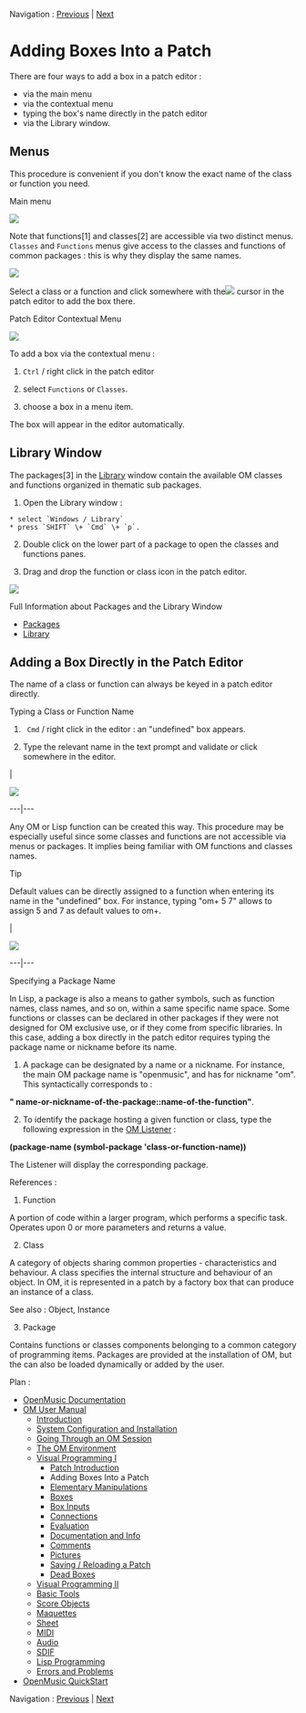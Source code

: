 Navigation : [Previous](ProgrammingIntro "page précédente\(Patch
Introduction\)") | [Next](ElementaryManips "page
suivante\(Elementary Manipulations\)")


# Adding Boxes Into a Patch

There are four ways to add a box in a patch editor :

  * via the main menu
  * via the contextual menu
  * typing the box's name directly in the patch editor
  * via the Library window. 

## Menus

This procedure is convenient if you don't know the exact name of the class or
function you need.

Main menu

![](../res/pickfun1.png)

Note that functions[1] and classes[2] are accessible via two distinct menus.
`Classes` and `Functions` menus give access to the classes and functions of
common packages : this is why they display the same names.

![](../res/addabox.png)

Select a class or a function and click somewhere with
the![](../res/addcursor_icon.png) cursor in the patch editor to add the box
there.

Patch Editor Contextual Menu

![](../res/context.png)

To add a box via the contextual menu :

  1. `Ctrl` / right click in the patch editor

  2. select `Functions` or `Classes`.

  3. choose a box in a menu item.

The box will appear in the editor automatically.

## Library Window

The packages[3] in the [Library](Library) window contain the available OM
classes and functions organized in thematic sub packages.

  1. Open the Library window : 

    * select `Windows / Library`
    * press `SHIFT` \+ `Cmd` \+ `p`.
  2. Double click on the lower part of a package to open the classes and functions panes.

  3. Drag and drop the function or class icon in the patch editor.

![](../res/funpack.png)

Full Information about Packages and the Library Window

  * [Packages](Packages)
  * [Library](Library)

## Adding a Box Directly in the Patch Editor

The name of a class or function can always be keyed in a patch editor
directly.

Typing a Class or Function Name

  1. ` Cmd` / right click in the editor : an "undefined" box appears. 

  2. Type the relevant name in the text prompt and validate or click somewhere in the editor.

|

![](../res/createnote.png)  
  
---|---  
  
Any OM or Lisp function can be created this way. This procedure may be
especially useful since some classes and functions are not accessible via
menus or packages. It implies being familiar with OM functions and classes
names.

Tip

Default values can be directly assigned to a function when entering its name
in the "undefined" box. For instance, typing "om+ 5 7" allows to assign 5 and
7 as default values to om+.

|

![](../res/argtip.png)  
  
---|---  
  
Specifying a Package Name

In Lisp, a package is also a means to gather symbols, such as function names,
class names, and so on, within a same specific name space. Some functions or
classes can be declared in other packages if they were not designed for OM
exclusive use, or if they come from specific libraries. In this case, adding a
box directly in the patch editor requires typing the package name or nickname
before its name.

  1. A package can be designated by a name or a nickname. For instance, the main OM package name is "openmusic", and has for nickname "om". This syntactically corresponds to : 

**" name-or-nickname-of-the-package::name-of-the-function"**.

  2. To identify the package hosting a given function or class, type the following expression in the  [OM Listener](MainWindows) : 

**(package-name (symbol-package 'class-or-function-name))**

The Listener will display the corresponding package.

References :

  1. Function

A  portion of code within a larger program, which performs a specific task.
Operates upon 0 or more parameters and returns a value.

  2. Class

A category of objects sharing common properties - characteristics and
behaviour. A class specifies the internal structure and behaviour of an
object. In OM, it is represented in a patch by a factory box that can produce
an instance of a class.

See also : Object, Instance

  3. Package

Contains functions or classes components belonging to a common category of
programming items. Packages are provided at the installation of OM, but the
can also be loaded dynamically or added by the user.

Plan :

  * [OpenMusic Documentation](OM-Documentation)
  * [OM User Manual](OM-User-Manual)
    * [Introduction](00-Sommaire)
    * [System Configuration and Installation](Installation)
    * [Going Through an OM Session](Goingthrough)
    * [The OM Environment](Environment)
    * [Visual Programming I](BasicVisualProgramming)
      * [Patch Introduction](ProgrammingIntro)
      * Adding Boxes Into a Patch
      * [Elementary Manipulations](ElementaryManips)
      * [Boxes](Boxes)
      * [Box Inputs](BoxInputs)
      * [Connections](Connections)
      * [Evaluation](Evaluation)
      * [Documentation and Info](DocAndInfo)
      * [Comments](Comments)
      * [Pictures](Pictures)
      * [Saving / Reloading a Patch](SavingPatch)
      * [Dead Boxes](DeadBox)
    * [Visual Programming II](AdvancedVisualProgramming)
    * [Basic Tools](BasicObjects)
    * [Score Objects](ScoreObjects)
    * [Maquettes](Maquettes)
    * [Sheet](Sheet)
    * [MIDI](MIDI)
    * [Audio](Audio)
    * [SDIF](SDIF)
    * [Lisp Programming](Lisp)
    * [Errors and Problems](errors)
  * [OpenMusic QuickStart](QuickStart-Chapters)

Navigation : [Previous](ProgrammingIntro "page précédente\(Patch
Introduction\)") | [Next](ElementaryManips "page
suivante\(Elementary Manipulations\)")

